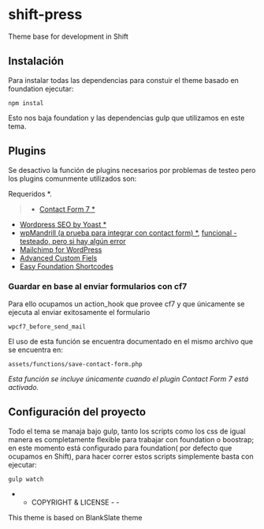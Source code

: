 # shift-press
Theme base for development in Shift

## Instalación
Para instalar todas las dependencias para constuir el theme basado en foundation ejecutar:
   
    npm instal

Esto nos baja foundation y las dependencias gulp que utilizamos en este tema.

## Plugins
Se desactivo la función de plugins necesarios por problemas de testeo pero los plugins comunmente utilizados son:

Requeridos *.

> * [Contact Form 7 *](http://contactform7.com/docs/)
* [Wordpress SEO by Yoast *](https://yoast.com/wordpress/plugins/seo/api/)
* [wpMandrill (a prueba para integrar con contact form) *](https://wordpress.org/plugins/wpmandrill/), [funcional - testeado, pero si hay algún error](https://wordpress.org/support/topic/plugin-wpmandrill-compatiblitity-with-other-plugins)
* [Mailchimp for WordPress](https://mc4wp.com/kb/)
* [Advanced Custom Fiels](http://www.advancedcustomfields.com/resources/)
* [Easy Foundation Shortcodes](https://wordpress.org/plugins/easy-foundation-shortcodes/) 


### Guardar en base al enviar formularios con cf7

Para ello ocupamos un action_hook que provee cf7 y que únicamente se ejecuta al enviar exitosamente el formulario
 
    wpcf7_before_send_mail

El uso de esta función se encuentra documentado en el mismo archivo que se encuentra en:

    assets/functions/save-contact-form.php

*Esta función se incluye únicamente cuando el plugin Contact Form 7 está activado.*

## Configuración del proyecto
Todo el tema se manaja bajo gulp, tanto los scripts como los css de igual manera es completamente flexible para trabajar con foundation o boostrap; en este momento está configurado para foundation( por defecto que ocupamos en Shift), para hacer correr estos scripts simplemente basta con ejecutar:

	gulp watch

- - COPYRIGHT & LICENSE - -

This theme is based on BlankSlate theme